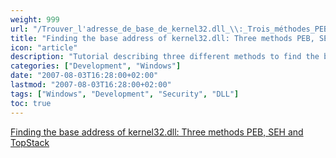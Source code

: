 ```yaml
---
weight: 999
url: "/Trouver_l'adresse_de_base_de_kernel32.dll_\\:_Trois_méthodes_PEB,_SEH_et_TopStack/"
title: "Finding the base address of kernel32.dll: Three methods PEB, SEH and TopStack"
icon: "article"
description: "Tutorial describing three different methods to find the base address of kernel32.dll in Windows: PEB, SEH and TopStack methods."
categories: ["Development", "Windows"]
date: "2007-08-03T16:28:00+02:00"
lastmod: "2007-08-03T16:28:00+02:00"
tags: ["Windows", "Development", "Security", "DLL"]
toc: true
---
```


[Finding the base address of kernel32.dll: Three methods PEB, SEH and TopStack](/pdf/trouver_kernel32.pdf)